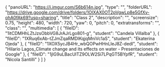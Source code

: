 {
      "panoURL": "https://i.imgur.com/S6b614n.jpg",
      "type": "",
      "folderURL": "https://drive.google.com/drive/folders/1OlXAX0OT2pVgwLp8e5GfXv-ohA0fAk69?usp=sharing",
      "title": "Class 2",
      "description": "",
      "screensize": 0.75,
      "height": 480,
      "width": 720,
      "yaw": 0,
      "pitch": 0,
      "extratransforms": "",
      "class": "",
      "multimedia": [
         {
            "fileID": "1itCDMHhLZtJzsObbVG8JrAJrLgo801-g",
            "student": "Candela Villalba"
         },
         {
            "fileID": "1XRuq6xAb-tZJmZqaRMDIKqjqMniVc1aS",
            "student": "Ekaterina Ojeda"
         },
         {
            "fileID": "1XOX5ycJB4Hr_wbQOPwHHnLIeJ8Z-dedI",
            "student": "Hilario Lagos_Climate change and its effects on water - Presentaciones de Google"
         },
         {
            "fileID": "1jIG9uLBacUlTZ9OLW2Si7LPqGT5BYpfR",
            "student": "Nicola Santilli"
         }
      ]
   }